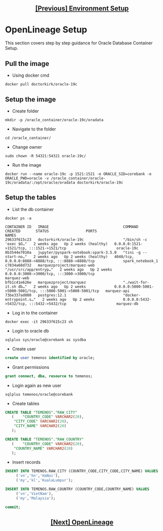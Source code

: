 ## <p align="center">[[Previous] Environment Setup](../env-setup/env-setup.md)</p> 

# OpenLineage Setup

This section covers step by step guidance for Oracle Database Container Setup.

## Pull the image
- Using docker cmd
```console
docker pull doctorkirk/oracle-19c
```

## Setup the image
- Create folder
```console
mkdir -p /oracle_container/oracle-19c/oradata
```

- Navigate to the folder
```console
cd /oracle_container/
```

- Change owner
```console
sudo chown -R 54321:54321 oracle-19c/
```

- Run the image
```console
docker run --name oracle-19c -p 1521:1521 -e ORACLE_SID=corebank -e ORACLE_PWD=oracle -v /oracle_container/oracle-19c/oradata/:/opt/oracle/oradata doctorkirk/oracle-19c
```

## Setup the tables
- List the db container
```console
docker ps -a
```

```console
CONTAINER ID   IMAGE                                  COMMAND                  CREATED       STATUS                 PORTS                                                           NAMES
29633f615c23   doctorkirk/oracle-19c                  "/bin/sh -c 'exec $O…"   2 weeks ago   Up 2 weeks (healthy)   0.0.0.0:1521->1521/tcp, :::1521->1521/tcp                       oracle-19c
8b3544e7010a   jupyter/pyspark-notebook:spark-3.5.0   "tini -g -- start-no…"   2 weeks ago   Up 2 weeks (healthy)   4040/tcp, 0.0.0.0:8888->8888/tcp, :::8888->8888/tcp             spark_notebook_1
c7834a68d732   marquezproject/marquez-web             "/usr/src/app/entryp…"   2 weeks ago   Up 2 weeks             0.0.0.0:3000->3000/tcp, :::3000->3000/tcp                       marquez-web
bfb1c41e626e   marquezproject/marquez                 "./wait-for-it.sh db…"   2 weeks ago   Up 2 weeks             0.0.0.0:5000-5001->5000-5001/tcp, :::5000-5001->5000-5001/tcp   marquez-api
73be337ad800   postgres:12.1                          "docker-entrypoint.s…"   2 weeks ago   Up 2 weeks             0.0.0.0:5432->5432/tcp, :::5432->5432/tcp                       marquez-db
```

- Log in to the container
```console
docker exec -it 29633f615c23 sh
```

- Login to oracle db
```console
sqlplus sys/oracle@corebank as sysdba
```

- Create user
```sql
create user temenos identified by oracle;
```

- Grant permissions
```sql
grant connect, dba, resource to temenos; 
```

- Login again as new user
```console
sqlplus temenos/oracle@corebank
```

- Create tables
```sql
CREATE TABLE "TEMENOS"."RAW_CITY" 
   (	"COUNTRY_CODE" VARCHAR2(20), 
	"CITY_CODE" VARCHAR2(20), 
	"CITY_NAME" VARCHAR2(20)
   );
```

```sql
CREATE TABLE "TEMENOS"."RAW_COUNTRY" 
   (	"COUNTRY_CODE" VARCHAR2(20), 
	"COUNTRY_NAME" VARCHAR2(20)
   );
```

- Insert records
```sql
INSERT INTO TEMENOS.RAW_CITY (COUNTRY_CODE,CITY_CODE,CITY_NAME) VALUES
	 ('vn','hn','HaNoi'),
	 ('my','kl','KualaLumpur');
```

```sql
INSERT INTO TEMENOS.RAW_COUNTRY (COUNTRY_CODE,COUNTRY_NAME) VALUES
	 ('vn','VietNam'),
	 ('my','Malaysia');
```

```sql
commit;
```

## <p align="center">[[Next] OpenLineage](../OpenLineage/openlineage.md)</p>